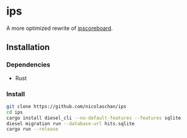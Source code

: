 # ips
A more optimized rewrite of [ipscoreboard](https://github.com/neelayjunnarkar/ipscoreboard).

## Installation
### Dependencies
- Rust

### Install
```bash
git clone https://github.com/nicolaschan/ips
cd ips
cargo install diesel_cli --no-default-features --features sqlite
diesel migration run --database-url hits.sqlite
cargo run --release
```
